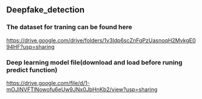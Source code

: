 ## Deepfake_detection
### The dataset for traning can be found here
https://drive.google.com/drive/folders/1v3ldp6scZnFqPzUasnoqH2MvkgE094HF?usp=sharing

### Deep learning model file(download and load before runing predict function)
https://drive.google.com/file/d/1-mOJINVFTlNowofu6eUw9JNx0JbHnKb2/view?usp=sharing
